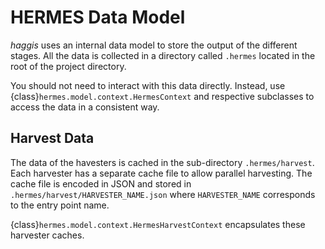 <!--
SPDX-License-Identifier: CC-BY-SA-4.0
-->

# HERMES Data Model

*haggis* uses an internal data model to store the output of the different stages.
All the data is collected in a directory called `.hermes` located in the root of the project directory.

You should not need to interact with this data directly.
Instead, use {class}`hermes.model.context.HermesContext` and respective subclasses to access the data in a consistent way.


## Harvest Data

The data of the havesters is cached in the sub-directory `.hermes/harvest`.
Each harvester has a separate cache file to allow parallel harvesting.
The cache file is encoded in JSON and stored in `.hermes/harvest/HARVESTER_NAME.json`
where `HARVESTER_NAME` corresponds to the entry point name.

{class}`hermes.model.context.HermesHarvestContext` encapsulates these harvester caches.
